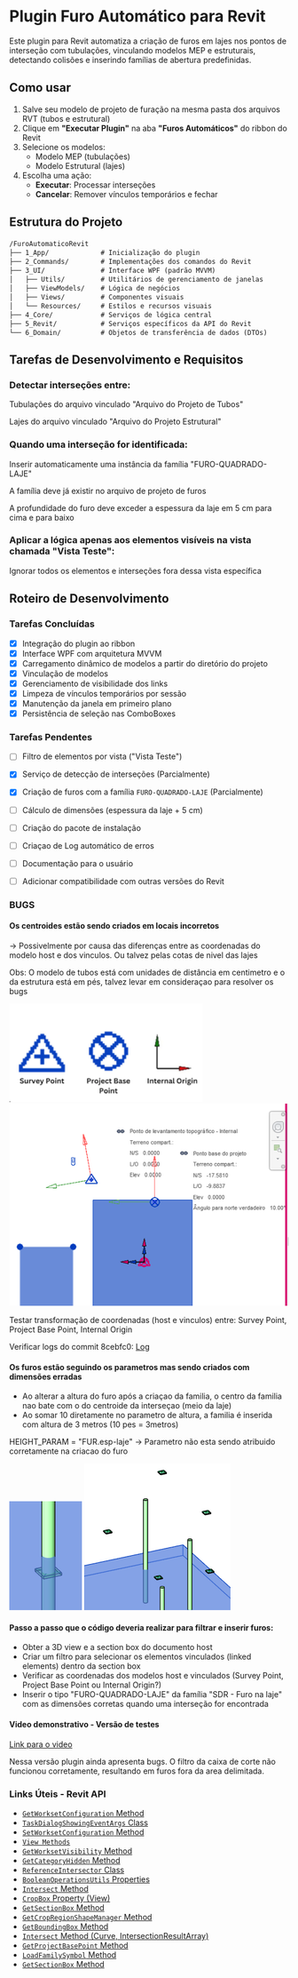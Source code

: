 # Plugin Furo Automático para Revit

Este plugin para Revit automatiza a criação de furos em lajes nos pontos de interseção com tubulações, vinculando modelos MEP e estruturais, detectando colisões e inserindo famílias de abertura predefinidas.

## Como usar
1. Salve seu modelo de projeto de furação na mesma pasta dos arquivos RVT (tubos e estrutural)
2. Clique em **"Executar Plugin"** na aba **"Furos Automáticos"** do ribbon do Revit
3. Selecione os modelos:
   - Modelo MEP (tubulações)
   - Modelo Estrutural (lajes)
4. Escolha uma ação:
   - **Executar**: Processar interseções
   - **Cancelar**: Remover vínculos temporários e fechar

## Estrutura do Projeto
```
/FuroAutomaticoRevit
├── 1_App/             # Inicialização do plugin
├── 2_Commands/        # Implementações dos comandos do Revit
├── 3_UI/              # Interface WPF (padrão MVVM)
│   ├── Utils/         # Utilitários de gerenciamento de janelas
│   ├── ViewModels/    # Lógica de negócios
│   ├── Views/         # Componentes visuais
│   └── Resources/     # Estilos e recursos visuais
├── 4_Core/            # Serviços de lógica central
├── 5_Revit/           # Serviços específicos da API do Revit
└── 6_Domain/          # Objetos de transferência de dados (DTOs)
```


## Tarefas de Desenvolvimento e Requisitos

### Detectar interseções entre:

Tubulações do arquivo vinculado "Arquivo do Projeto de Tubos"

Lajes do arquivo vinculado "Arquivo do Projeto Estrutural"

### Quando uma interseção for identificada:

Inserir automaticamente uma instância da família "FURO-QUADRADO-LAJE"

A família deve já existir no arquivo de projeto de furos

A profundidade do furo deve exceder a espessura da laje em 5 cm para cima e para baixo

### Aplicar a lógica apenas aos elementos visíveis na vista chamada "Vista Teste":

Ignorar todos os elementos e interseções fora dessa vista específica


## Roteiro de Desenvolvimento

### Tarefas Concluídas 
- [x] Integração do plugin ao ribbon
- [x] Interface WPF com arquitetura MVVM
- [x] Carregamento dinâmico de modelos a partir do diretório do projeto
- [x] Vinculação de modelos
- [x] Gerenciamento de visibilidade dos links
- [x] Limpeza de vínculos temporários por sessão
- [x] Manutenção da janela em primeiro plano
- [x] Persistência de seleção nas ComboBoxes

### Tarefas Pendentes 
- [ ] Filtro de elementos por vista ("Vista Teste")
- [x] Serviço de detecção de interseções (Parcialmente)
- [x] Criação de furos com a família `FURO-QUADRADO-LAJE` (Parcialmente)
- [ ] Cálculo de dimensões (espessura da laje + 5 cm)
- [ ] Criação do pacote de instalação
- [ ] Criaçao de Log automático de erros
- [ ] Documentação para o usuário
- [ ] Adicionar compatibilidade com outras versões do Revit


### BUGS

#### Os centroides estão sendo criados em locais incorretos 
-> Possivelmente  por causa das diferenças entre as coordenadas do modelo host e dos vinculos.
Ou talvez pelas cotas de nivel das lajes

Obs: O modelo de tubos está com unidades de distância em centimetro e o da estrutura está em pés, talvez levar em consideraçao para resolver os bugs

![](images/Coord.png)
![](images/Coord2.png)

Testar transformação de coordenadas (host e vinculos) entre:
Survey Point, 
Project Base Point, 
Internal Origin

Verificar logs do commit 8cebfc0: [Log](logs/Debug-Commit-8cebfc0.txt)

#### Os furos estão seguindo os parametros mas sendo criados com dimensões erradas
- Ao alterar a altura do furo após a criaçao da familia, o centro da familia nao bate com o do centroide da interseçao (meio da laje)
- Ao somar 10 diretamente no parametro de altura, a familia é inserida com altura de 3 metros (10 pes = 3metros)

HEIGHT_PARAM = "FUR.esp-laje" -> Parametro não esta sendo atribuido corretamente na criacao do furo


![](images/Tubo-Height-Par.png)
![](images/Tubo-Furo.png)


#### Passo a passo que o código deveria realizar para filtrar e inserir furos:
- Obter a 3D view e a section box do documento host
- Criar um filtro para selecionar os elementos vinculados (linked elements) dentro da section box
- Verificar as coordenadas dos modelos host e vinculados (Survey Point, Project Base Point ou Internal Origin?)
- Inserir o tipo "FURO-QUADRADO-LAJE" da família "SDR - Furo na laje" com as dimensões corretas quando uma interseção for encontrada

#### Video demonstrativo - Versão de testes

[Link para o video](https://www.youtube.com/watch?v=-xXK5Q0dqhM)

Nessa versão plugin ainda apresenta bugs. 
O filtro da caixa de corte não funcionou corretamente, resultando em furos fora da area delimitada.


### Links Úteis - Revit API
- [`GetWorksetConfiguration` Method](https://www.revitapidocs.com/2023/eefef6f4-0892-4bb5-8840-5e99aebc65c9.htm)
- [`TaskDialogShowingEventArgs` Class](https://www.revitapidocs.com/2023/96cc0900-708b-5a2c-8d07-b2596ec20700.htm)
- [`SetWorksetConfiguration` Method](https://www.revitapidocs.com/2023/8e0fe0c5-3dd9-806b-6e0d-d42f8d498be2.htm)
- [`View Methods`](https://www.revitapidocs.com/2023/2d37a7c0-7734-3b5b-9f80-c18d38e82ea8.htm)
- [`GetWorksetVisibility` Method](https://www.revitapidocs.com/2023/1c37557b-9bd4-12e2-dffb-c3a25cf9a375.htm)
- [`GetCategoryHidden` Method](https://www.revitapidocs.com/2023/52ce4cea-6f27-9e85-f82a-115e308eebfc.htm)
- [`ReferenceIntersector` Class](https://www.revitapidocs.com/2023/36f82b40-1065-2305-e260-18fc618e756f.htm)
- [`BooleanOperationsUtils` Properties](https://www.revitapidocs.com/2023/89cb7975-cc76-65ba-b996-bcb78d12161a.htm)
- [`Intersect` Method](https://www.revitapidocs.com/2023/570fb842-cac3-83f5-1ab9-621e55186ead.htm)
- [`CropBox` Property (View)](https://www.revitapidocs.com/2023/d6246051-ecfb-7388-0429-6ed65de72638.htm)
- [`GetSectionBox` Method](https://www.revitapidocs.com/2023/1563dc0f-db89-526d-340b-cdee72e3d254.htm)
- [`GetCropRegionShapeManager` Method](https://www.revitapidocs.com/2023/e2f53728-9b72-227a-f585-9dccf6d79d9f.htm)
- [`GetBoundingBox` Method](https://www.revitapidocs.com/2022/32e76eb1-e305-ead5-0b3b-9eb15891c957.htm?section=seeAlsoToggle)
- [`Intersect` Method (Curve, IntersectionResultArray)](https://www.revitapidocs.com/2023/570fb842-cac3-83f5-1ab9-621e55186ead.htm)
- [`GetProjectBasePoint` Method](https://www.revitapidocs.com/2022/fa70b69b-0339-15d9-7549-fafdb442f756.htm)
- [`LoadFamilySymbol` Method](https://www.revitapidocs.com/2023/78c15d1f-7c29-29bf-7b55-e416b21cb16b.htm)
- [`GetSectionBox` Method](https://www.revitapidocs.com/2023/1563dc0f-db89-526d-340b-cdee72e3d254.htm)
